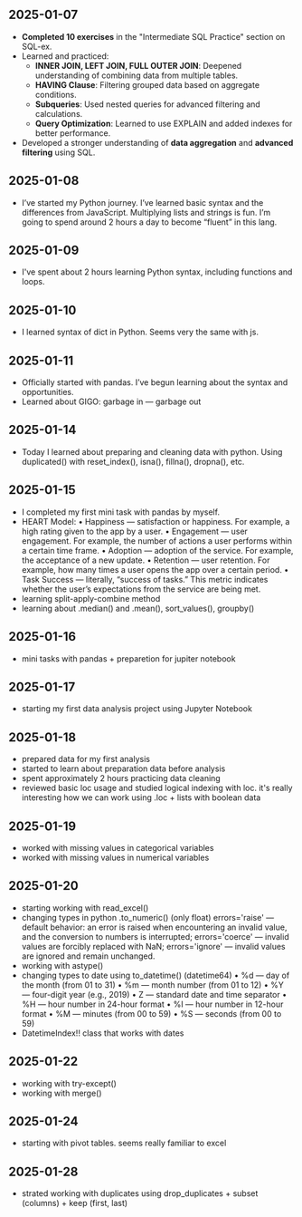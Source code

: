 ## 2025-01-07

- **Completed 10 exercises** in the "Intermediate SQL Practice" section on SQL-ex.
- Learned and practiced:
  - **INNER JOIN, LEFT JOIN, FULL OUTER JOIN**: Deepened understanding of combining data from multiple tables.
  - **HAVING Clause**: Filtering grouped data based on aggregate conditions.
  - **Subqueries**: Used nested queries for advanced filtering and calculations.
  - **Query Optimization**: Learned to use EXPLAIN and added indexes for better performance.
- Developed a stronger understanding of **data aggregation** and **advanced filtering** using SQL.


## 2025-01-08
- I’ve started my Python journey. I’ve learned basic syntax and the differences from JavaScript. Multiplying lists and strings is fun. I’m going to spend around 2 hours a day to become “fluent” in this lang.

## 2025-01-09
- I've spent about 2 hours learning Python syntax, including functions and loops. 

## 2025-01-10
- I learned syntax of dict in Python. Seems very the same with js.

## 2025-01-11
- Officially started with pandas. I’ve begun learning about the syntax and opportunities.
- Learned about GIGO: garbage in — garbage out

## 2025-01-14
- Today I learned about preparing and cleaning data with python. Using duplicated() with reset_index(), isna(), fillna(), dropna(), etc.

## 2025-01-15
- I completed my first mini task with pandas by myself.
- HEART Model:
	•	Happiness — satisfaction or happiness. For example, a high rating given to the app by a user.
	•	Engagement — user engagement. For example, the number of actions a user performs within a certain time frame.
	•	Adoption — adoption of the service. For example, the acceptance of a new update.
	•	Retention — user retention. For example, how many times a user opens the app over a certain period.
	•	Task Success — literally, “success of tasks.” This metric indicates whether the user’s expectations from the service are being met.
- learning split-apply-combine method
- learning about .median() and .mean(), sort_values(),  groupby()

## 2025-01-16
- mini tasks with pandas + preparetion for jupiter notebook

## 2025-01-17
- starting my first data analysis project using Jupyter Notebook

## 2025-01-18
- prepared data for my first analysis
- started to learn about preparation data before analysis
- spent approximately 2 hours practicing data cleaning
- reviewed basic loc usage and studied logical indexing with loc. it's really interesting how we can work using .loc + lists with boolean data

## 2025-01-19
- worked with missing values in categorical variables
- worked with missing values in numerical variables

## 2025-01-20
- starting working with read_excel()
- changing types in python .to_numeric() (only float)
    errors='raise' — default behavior: an error is raised when encountering an invalid value, and the conversion to numbers is interrupted;
    errors='coerce' — invalid values are forcibly replaced with NaN;
    errors='ignore' — invalid values are ignored and remain unchanged.
- working with astype() 
- changing types to date using to_datetime() (datetime64)
    •	%d — day of the month (from 01 to 31)
	•	%m — month number (from 01 to 12)
	•	%Y — four-digit year (e.g., 2019)
	•	Z — standard date and time separator
	•	%H — hour number in 24-hour format
	•	%I — hour number in 12-hour format
	•	%M — minutes (from 00 to 59)
	•	%S — seconds (from 00 to 59)
- DatetimeIndex!! class that works with dates

## 2025-01-22
- working with try-except()
- working with merge()

## 2025-01-24
- starting with pivot tables. seems really familiar to excel

## 2025-01-28
- strated working with duplicates using drop_duplicates + subset (columns) + keep (first, last)